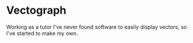 # Vectograph
Working as a tutor I've never found software to easily display vectors, so I've started to make my own.
 
